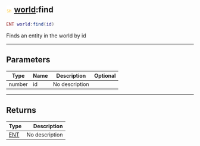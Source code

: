 ## ![shared](../../.gitbook/assets/shared.png) [world](world):find

```lua
ENT world:find(id)
```

Finds an entity in the world by id

------
## Parameters

| Type   | Name | Description | Optional |
| ------ | ---- | ----------- | -------: |
| number | id | No description |  |


------
## Returns

| Type   | Description |
| ------ | ----------: |
| [ENT](ent) | No description |

